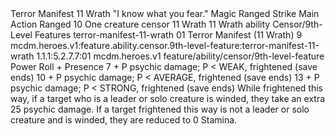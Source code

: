 <ability>
  <name>Terror Manifest</name>
  <cost>11 Wrath</cost>
  <flavor>&quot;I know what you fear.&quot;</flavor>
  <keywords>
    <keyword>Magic</keyword>
    <keyword>Ranged</keyword>
    <keyword>Strike</keyword>
  </keywords>
  <type>Main Action</type>
  <distance>Ranged 10</distance>
  <target>One creature</target>
  <metadata>
    <class>censor</class>
    <cost>11 Wrath</cost>
    <cost_amount>11</cost_amount>
    <cost_resource>Wrath</cost_resource>
    <feature_type>ability</feature_type>
    <file_dpath>Censor/9th-Level Features</file_dpath>
    <item_id>terror-manifest-11-wrath</item_id>
    <item_index>01</item_index>
    <item_name>Terror Manifest (11 Wrath)</item_name>
    <level>9</level>
    <scc>mcdm.heroes.v1:feature.ability.censor.9th-level-feature:terror-manifest-11-wrath</scc>
    <scdc>1.1.1:5.2.7.7:01</scdc>
    <source>mcdm.heroes.v1</source>
    <type>feature/ability/censor/9th-level-feature</type>
  </metadata>
  <effects>
    <effect type="roll">
      <roll>Power Roll + Presence</roll>
      <t1>7 + P psychic damage; P &lt; WEAK, frightened (save ends)</t1>
      <t2>10 + P psychic damage; P &lt; AVERAGE, frightened (save ends)</t2>
      <t3>13 + P psychic damage; P &lt; STRONG, frightened (save ends)</t3>
    </effect>
    <effect type="mundane">While frightened this way, if a target who is a leader or solo creature is winded, they take an extra 25 psychic damage. If a target frightened this way is not a leader or solo creature and is winded, they are reduced to 0 Stamina.</effect>
  </effects>
</ability>
